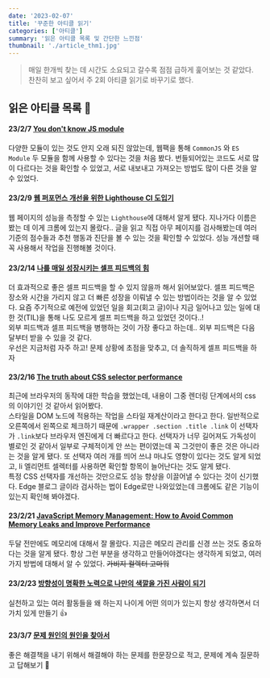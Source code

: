 ```yaml
---
date: '2023-02-07'
title: '꾸준한 아티클 읽기'
categories: ['아티클']
summary: '읽은 아티클 목록 및 간단한 느낀점'
thumbnail: './article_thm1.jpg'
---
```


> 매일 한개씩 찾는 데 시간도 소요되고 갈수록 점점 급하게 훑어보는 것 같았다.<br />
> 찬찬히 보고 싶어서 주 2회 아티클 읽기로 바꾸기로 했다.

## 읽은 아티클 목록 📰

#### 23/2/7 [You don't know JS module](https://ui.toast.com/posts/ko_20190418)

다양한 모듈이 있는 것도 안지 오래 되진 않았는데, 웹팩을 통해 `CommonJS` 와 `ES Module` 두 모듈을 함께 사용할 수 있다는 것을 처음 봤다. 번들되어있는 코드도 서로 많이 다르다는 것을 확인할 수 있었고, 서로 내보내고 가져오는 방법도 많이 다른 것을 알 수 있었다.</br>

#### 23/2/9 [웹 퍼포먼스 개선을 위한 Lighthouse CI 도입기](https://blog.dramancompany.com/2021/04/%ec%9b%b9-%ed%8d%bc%ed%8f%ac%eb%a8%bc%ec%8a%a4-%ea%b0%9c%ec%84%a0%ec%9d%84-%ec%9c%84%ed%95%9c-lighthouse-ci-%eb%8f%84%ec%9e%85%ea%b8%b0/)

웹 페이지의 성능을 측정할 수 있는 `Lighthouse`에 대해서 알게 됐다. 지나가다 이름은 봤는 데 이게 크롬에 있는지 몰랐다.. 글을 읽고 직접 아무 페이지를 검사해봤는데 여러 기준의 점수들과 추천 행동과 진단을 볼 수 있는 것을 확인할 수 있었다. 성능 개션할 때 꼭 사용해서 작업을 진행해볼 것이다.</br>

#### 23/2/14 [나를 매일 성장시키는 셀프 피드백의 힘](https://yozm.wishket.com/magazine/detail/1894/)

더 효과적으로 좋은 셀프 피드백을 할 수 있지 않을까 해서 읽어보았다. 셀프 피드백은 장소와 시간을 가리지 않고 더 빠른 성장을 이뤄낼 수 있는 방법이라는 것을 알 수 있었다. 요즘 주기적으로 예전에 있었던 일을 회고(회고 글)이나 지금 일어나고 있는 일에 대한 것(TIL)을 통해 나도 모르게 셀프 피드백을 하고 있었던 것이다..!</br>
외부 피드백과 셀프 피드백을 병행하는 것이 가장 좋다고 하는데.. 외부 피드백은 다음 달부터 받을 수 있을 것 같다. </br>
우선은 지금처럼 자주 하고! 문제 상황에 초점을 맞추고, 더 솔직하게 셀프 피드백을 하자 </br>

#### 23/2/16 [The truth about CSS selector performance](https://blogs.windows.com/msedgedev/2023/01/17/the-truth-about-css-selector-performance/?ref=sidebar)

최근에 브라우저의 동작에 대한 학습을 했었는데, 내용이 그중 렌더링 단계에서의 css의 이야기인 것 같아서 읽어봤다. </br> 스타일을 DOM 노드에 적용하는 작업을 스타일 재계산이라고 한다고 한다. 일반적으로 오른쪽에서 왼쪽으로 체크하기 때문에 `.wrapper .section .title .link` 이 선택자가 `.link`보다 브라우저 엔진에게 더 빠르다고 한다. 선택자가 너무 길어져도 가독성이 별로인 것 같아서 일부로 구체적이게 안 쓰는 편이였는데 꼭 그것만이 좋은 것은 아니라는 것을 알게 됐다. 또 선택자 여러 개를 띄어 쓰냐 마냐도 영향이 있다는 것도 알게 되었고, li 엘리먼트 셀렉터를 사용하면 확인할 항목이 늘어난다는 것도 알게 됐다.</br>
특정 CSS 선택자를 개선하는 것만으로도 성능 향상을 이끌어낼 수 있다는 것이 신기했다. Edge 블로그 글이라 검사하는 법이 Edge로만 나와있었는데 크롬에도 같은 기능이 있는지 확인해 봐야겠다.

#### 23/2/21 [JavaScript Memory Management: How to Avoid Common Memory Leaks and Improve Performance](https://medium.com/itnext/javascript-memory-management-how-to-avoid-common-memory-leaks-and-improve-performance-c018dbbca954)

두달 전만에도 메모리에 대해서 잘 몰랐다. 지금은 메모리 관리를 신경 쓰는 것도 중요하다는 것을 알게 됐다. 항상 그런 부분을 생각하고 만들어야겠다는 생각하게 되었고, 여러가지 방법에 대해서 알 수 있었다. ~~가비지 컬렉터 고마워~~

#### 23/2/23 [방향성이 명확한 노력으로 나만의 색깔을 가진 사람이 되기](https://evan-moon.github.io/2021/09/10/developer-direction-of-effort/)

실천하고 있는 여러 활동들을 왜 하는지 나이게 어떤 의미가 있는지 항상 생각하면서 더 가치 있게 만들기 👍

#### 23/3/7 [문제 원인의 원인을 찾아서](https://toss.tech/article/real-reason)

좋은 해결책을 내기 위해서 해결해야 하는 문제를 한문장으로 적고, 문제에 계속 질문하고 답해보기 🦓
